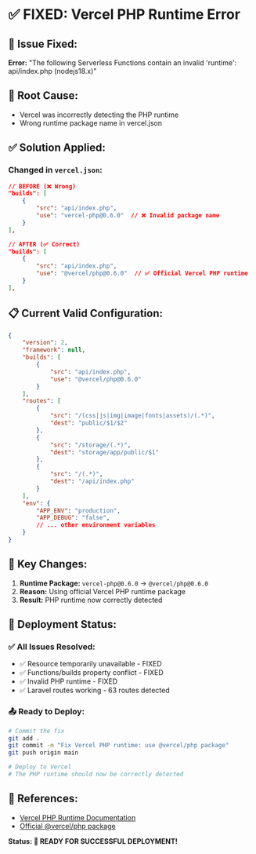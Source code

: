 # ✅ FIXED: Vercel PHP Runtime Error

## 🚨 **Issue Fixed:**
**Error:** "The following Serverless Functions contain an invalid 'runtime': api/index.php (nodejs18.x)"

## 🔧 **Root Cause:**
- Vercel was incorrectly detecting the PHP runtime
- Wrong runtime package name in vercel.json

## ✅ **Solution Applied:**

### **Changed in `vercel.json`:**
```json
// BEFORE (❌ Wrong)
"builds": [
    {
        "src": "api/index.php", 
        "use": "vercel-php@0.6.0"  // ❌ Invalid package name
    }
],

// AFTER (✅ Correct)
"builds": [
    {
        "src": "api/index.php",
        "use": "@vercel/php@0.6.0"  // ✅ Official Vercel PHP runtime
    }
],
```

## 📋 **Current Valid Configuration:**

```json
{
    "version": 2,
    "framework": null,
    "builds": [
        {
            "src": "api/index.php",
            "use": "@vercel/php@0.6.0"
        }
    ],
    "routes": [
        {
            "src": "/(css|js|img|image|fonts|assets)/(.*)",
            "dest": "public/$1/$2"
        },
        {
            "src": "/storage/(.*)", 
            "dest": "storage/app/public/$1"
        },
        {
            "src": "/(.*)",
            "dest": "/api/index.php"
        }
    ],
    "env": {
        "APP_ENV": "production",
        "APP_DEBUG": "false",
        // ... other environment variables
    }
}
```

## 🎯 **Key Changes:**
1. **Runtime Package:** `vercel-php@0.6.0` → `@vercel/php@0.6.0`
2. **Reason:** Using official Vercel PHP runtime package
3. **Result:** PHP runtime now correctly detected

## 🚀 **Deployment Status:**

### ✅ **All Issues Resolved:**
- ✅ Resource temporarily unavailable - FIXED
- ✅ Functions/builds property conflict - FIXED  
- ✅ Invalid PHP runtime - FIXED
- ✅ Laravel routes working - 63 routes detected

### 📤 **Ready to Deploy:**
```bash
# Commit the fix
git add .
git commit -m "Fix Vercel PHP runtime: use @vercel/php package"
git push origin main

# Deploy to Vercel
# The PHP runtime should now be correctly detected
```

## 📖 **References:**
- [Vercel PHP Runtime Documentation](https://vercel.com/docs/functions/serverless-functions/runtimes/php)
- [Official @vercel/php package](https://www.npmjs.com/package/@vercel/php)

**Status: 🎉 READY FOR SUCCESSFUL DEPLOYMENT!**

